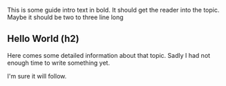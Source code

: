 
This is some guide intro text in bold.
It should get the reader into the topic.
Maybe it should be two to three line long

## Hello World (h2)

Here comes some detailed information about that topic.
Sadly I had not enough time to write something yet.

I'm sure it will follow.
